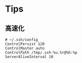 # Tips
## 高速化
```
# ~/.ssh/config
ControlPersist 120
ControlMaster auto
ControlPath /tmp/.ssh-%u.%r@%h:%p
ServerAliveInterval 10
```